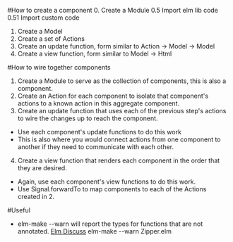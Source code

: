  #How to create a component
 0. Create a Module
 0.5 Import elm lib code
 0.51 Import custom code
 1. Create a Model
 2. Create a set of Actions
 3. Create an update function, form similar to Action -> Model -> Model
 4. Create a view function, form similar to Model -> Html


 #How to wire together components
 1. Create a Module to serve as the collection of components, this is also a component.
 2. Create an Action for each component to isolate that component's actions to a known action in this aggregate component.
 3. Create an update function that uses each of the previous step's actions to wire the changes up to reach the component.
  * Use each component's update functions to do this work
  * This is also where you would connect actions from one component to another if they need to communicate with each other.
 4. Create a view function that renders each component in the order that they are desired.
  * Again, use each component's view functions to do this work.
  * Use Signal.forwardTo to map components to each of the Actions created in 2.


#Useful
* elm-make --warn <ModuleName> will report the types for functions that are not
annotated. [Elm Discuss](https://groups.google.com/forum/#!topic/elm-discuss/JI1VRiKEUzs)
        elm-make --warn Zipper.elm
